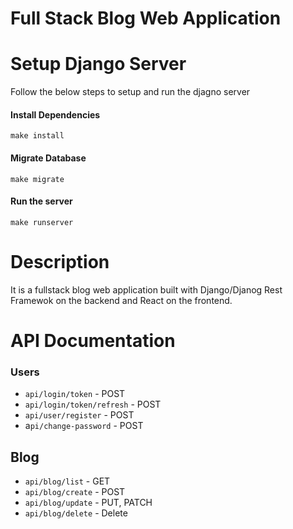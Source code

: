 # Full Stack Blog Web Application


Setup Django Server
==================
Follow the below steps to setup and run the djagno server

#### Install Dependencies
```
make install
```

#### Migrate Database
```
make migrate
```

#### Run the server
```
make runserver
```


Description
============
It is a fullstack blog web application built with Django/Djanog Rest Framewok on the backend and React on the frontend.


API Documentation
=================

### Users
* `api/login/token` - POST
* `api/login/token/refresh` - POST
* `api/user/register` - POST
* a`pi/change-password` - POST

## Blog
* `api/blog/list` - GET
* `api/blog/create` - POST
* `api/blog/update` - PUT, PATCH
* `api/blog/delete` - Delete